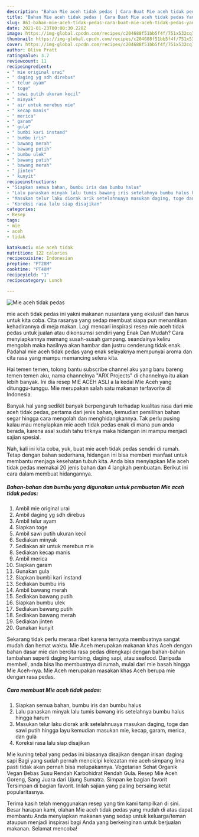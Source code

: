 ```yaml
---
description: "Bahan Mie aceh tidak pedas | Cara Buat Mie aceh tidak pedas Yang Bikin Ngiler"
title: "Bahan Mie aceh tidak pedas | Cara Buat Mie aceh tidak pedas Yang Bikin Ngiler"
slug: 861-bahan-mie-aceh-tidak-pedas-cara-buat-mie-aceh-tidak-pedas-yang-bikin-ngiler
date: 2021-01-23T00:00:30.228Z
image: https://img-global.cpcdn.com/recipes/c204688f51bb5f4f/751x532cq70/mie-aceh-tidak-pedas-foto-resep-utama.jpg
thumbnail: https://img-global.cpcdn.com/recipes/c204688f51bb5f4f/751x532cq70/mie-aceh-tidak-pedas-foto-resep-utama.jpg
cover: https://img-global.cpcdn.com/recipes/c204688f51bb5f4f/751x532cq70/mie-aceh-tidak-pedas-foto-resep-utama.jpg
author: Olive Pratt
ratingvalue: 3.7
reviewcount: 11
recipeingredient:
- " mie original urai"
- " daging yg sdh direbus"
- " telur ayam"
- " toge"
- " sawi putih ukuran kecil"
- " minyak"
- " air untuk merebus mie"
- " kecap manis"
- " merica"
- " garam"
- " gula"
- " bumbi kari instand"
- " bumbu iris"
- " bawang merah"
- " bawang putih"
- " bumbu ulek"
- " bawang putih"
- " bawang merah"
- " jinten"
- " kunyit"
recipeinstructions:
- "Siapkan semua bahan, bumbu iris dan bumbu halus"
- "Lalu panaskan minyak lalu tumis bawang iris setelahnya bumbu halus hingga harum"
- "Masukan telur laku diorak arik setelahnuaya masukan daging, toge dan sawi putih hingga layu kemudian masukan mie, kecap, garam, merica, dan gula"
- "Koreksi rasa lalu siap disajikan"
categories:
- Resep
tags:
- mie
- aceh
- tidak

katakunci: mie aceh tidak 
nutrition: 122 calories
recipecuisine: Indonesian
preptime: "PT28M"
cooktime: "PT40M"
recipeyield: "1"
recipecategory: Lunch

---
```



![Mie aceh tidak pedas](https://img-global.cpcdn.com/recipes/c204688f51bb5f4f/751x532cq70/mie-aceh-tidak-pedas-foto-resep-utama.jpg)


mie aceh tidak pedas ini yakni makanan nusantara yang ekslusif dan harus untuk kita coba. Cita rasanya yang sedap membuat siapa pun menantikan kehadirannya di meja makan.
Lagi mencari inspirasi resep mie aceh tidak pedas untuk jualan atau dikonsumsi sendiri yang Enak Dan Mudah? Cara menyiapkannya memang susah-susah gampang. seandainya keliru mengolah maka hasilnya akan hambar dan justru cenderung tidak enak. Padahal mie aceh tidak pedas yang enak selayaknya mempunyai aroma dan cita rasa yang mampu memancing selera kita.

Hai temen temen, tolong bantu subscribe channel aku yang baru bareng temen temen aku, nama channelnya &#34;ARX Projects&#34; di channelnya itu akan lebih banyak. Ini dia resep MIE ACEH ASLI a la kedai Mie Aceh yang ditunggu-tunggu. Mie merupakan salah satu makanan terfavorite di Indonesia.

Banyak hal yang sedikit banyak berpengaruh terhadap kualitas rasa dari mie aceh tidak pedas, pertama dari jenis bahan, kemudian pemilihan bahan segar hingga cara mengolah dan menghidangkannya. Tak perlu pusing kalau mau menyiapkan mie aceh tidak pedas enak di mana pun anda berada, karena asal sudah tahu triknya maka hidangan ini mampu menjadi sajian spesial.


Nah, kali ini kita coba, yuk, buat mie aceh tidak pedas sendiri di rumah. Tetap dengan bahan sederhana, hidangan ini bisa memberi manfaat untuk membantu menjaga kesehatan tubuh kita. Anda bisa menyiapkan Mie aceh tidak pedas memakai 20 jenis bahan dan 4 langkah pembuatan. Berikut ini cara dalam membuat hidangannya.

<!--inarticleads1-->

##### Bahan-bahan dan bumbu yang digunakan untuk pembuatan Mie aceh tidak pedas:

1. Ambil  mie original urai
1. Ambil  daging yg sdh direbus
1. Ambil  telur ayam
1. Siapkan  toge
1. Ambil  sawi putih ukuran kecil
1. Sediakan  minyak
1. Sediakan  air untuk merebus mie
1. Sediakan  kecap manis
1. Ambil  merica
1. Siapkan  garam
1. Gunakan  gula
1. Siapkan  bumbi kari instand
1. Sediakan  bumbu iris
1. Ambil  bawang merah
1. Sediakan  bawang putih
1. Siapkan  bumbu ulek
1. Sediakan  bawang putih
1. Sediakan  bawang merah
1. Sediakan  jinten
1. Gunakan  kunyit


Sekarang tidak perlu merasa ribet karena ternyata membuatnya sangat mudah dan hemat waktu. Mie Aceh merupakan makanan khas Aceh dengan bahan dasar mie dan bercita rasa pedas dilengkapi dengan bahan-bahan tambahan seperti daging kambing, daging sapi, atau seafood. Daripada membeli, anda bisa lho membuatnya di rumah, mulai dari mie basah hingga Mie Aceh-nya. Mie Aceh merupakan masakan khas Aceh berupa mie dengan rasa pedas. 

<!--inarticleads2-->

##### Cara membuat Mie aceh tidak pedas:

1. Siapkan semua bahan, bumbu iris dan bumbu halus
1. Lalu panaskan minyak lalu tumis bawang iris setelahnya bumbu halus hingga harum
1. Masukan telur laku diorak arik setelahnuaya masukan daging, toge dan sawi putih hingga layu kemudian masukan mie, kecap, garam, merica, dan gula
1. Koreksi rasa lalu siap disajikan


Mie kuning tebal yang pedas ini biasanya disajikan dengan irisan daging sapi Bagi yang sudah pernah mencicipi kelezatan mie aceh simpang lima pasti tidak akan pernah bisa melupakannya. Vegetarian Sehat Organik Vegan Bebas Susu Rendah Karbohidrat Rendah Gula. Resep Mie Aceh Goreng, Sang Juara dari Ujung Sumatra. Simpan ke bagian favorit Tersimpan di bagian favorit. Inilah sajian yang paling bersaing ketat popularitasnya. 

Terima kasih telah menggunakan resep yang tim kami tampilkan di sini. Besar harapan kami, olahan Mie aceh tidak pedas yang mudah di atas dapat membantu Anda menyiapkan makanan yang sedap untuk keluarga/teman ataupun menjadi inspirasi bagi Anda yang berkeinginan untuk berjualan makanan. Selamat mencoba!
